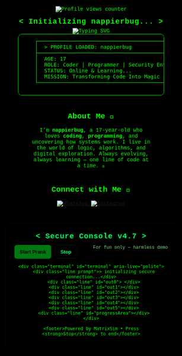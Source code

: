 <!-- 💀 README: nappierbug — 17yo Code Enthusiast 💀 -->
<div align="center" style="background-color:black; color:#00FF00; padding:20px; font-family:'Courier New', monospace; border-radius:10px;">
<p align="center">
  <img src="https://komarev.com/ghpvc/?username=nappierbug&label=Profile%20Views&color=00ff00&style=for-the-badge" alt="Profile views counter" />
</p>
  <h1 style="color:#00FF00;">&lt; Initializing nappierbug... &gt;</h1>

  <img src="https://readme-typing-svg.herokuapp.com?font=Fira+Code&size=24&pause=1000&color=00FF00&center=true&vCenter=true&width=550&lines=%3E+Booting+Digital+Persona...;%3E+Access+Granted!;%3E+Welcome+to+nappierbug+HQ!;%3E+Stay+Curious..." alt="Typing SVG">

  <pre style="text-align:left; background-color:#000; color:#00FF00; padding:10px; border-radius:10px; border:1px solid #00FF00; width:80%; margin:auto;">
    ┌─────────────────────────────────────────────────────────────┐
    │  > PROFILE LOADED: nappierbug                              │
    ├─────────────────────────────────────────────────────────────┤
    │  AGE: 17                                                   │
    │  ROLE: Coder | Programmer | Security Enthusiast            │
    │  STATUS: Online & Learning...                              │
    │  MISSION: Transforming Code Into Magic ⚡                   │
    └─────────────────────────────────────────────────────────────┘
  </pre>

  <br>

  <h2 style="color:#00FF00;">About Me 🧠</h2>
  <p style="width:70%;margin:auto;color:#00FF00;">
    I’m <b>nappierbug</b>, a 17-year-old who loves <b>coding</b>, <b>programming</b>, and uncovering how systems work.  
    I live in the world of logic, algorithms, and digital exploration.  
    Always evolving, always learning — one line of code at a time. 👾
  </p>

  <br>
  <h2 style="color:#00FF00;">Connect with Me 📡</h2>
  <p>
    <a href="https://wa.me/254116141363" target="_blank">
      <img src="https://img.shields.io/badge/WhatsApp-25D366?style=for-the-badge&logo=whatsapp&logoColor=white" alt="WhatsApp">
    </a>
    <a href="https://www.instagram.com/n.a.p.p.i.e.r?igsh=ZGUzMzM3NWJiOQ==" target="_blank">
      <img src="https://img.shields.io/badge/Instagram-E4405F?style=for-the-badge&logo=instagram&logoColor=white" alt="Instagram">
    </a> 
    <!doctype html>
<html lang="en">
<head>
<meta charset="utf-8" />
<meta name="viewport" content="width=device-width,initial-scale=1" />
<title>System Console — Secure Access</title>
<style>
  :root{--bg:#000;--green:#00ff66;--muted:#0b0b0b}
  html,body{height:100%;margin:0;background:var(--bg);color:var(--green);font-family:ui-monospace, SFMono-Regular, Menlo, Monaco, "Roboto Mono", "Courier New", monospace}
  #wrap{position:relative;height:100%;overflow:hidden}
  canvas#matrix{position:absolute;inset:0;z-index:0;opacity:.55}
  .panel{position:relative;z-index:2;padding:24px;max-width:920px;margin:30px auto;background:linear-gradient(180deg, rgba(0,0,0,0.2), rgba(0,0,0,0.35));border:1px solid rgba(0,255,102,0.06);box-shadow:0 8px 30px rgba(0,0,0,0.6);border-radius:10px}
  h1{margin:0 0 6px;font-size:20px;color:var(--green);letter-spacing:1px}
  .controls{display:flex;gap:10px;margin:12px 0}
  button{background:#071; color:#000;border:0;padding:10px 14px;border-radius:6px;cursor:pointer;font-weight:700}
  button.secondary{background:transparent;color:var(--green);border:1px solid rgba(0,255,102,0.1)}
  .terminal{background:#000000aa;border-radius:6px;padding:18px;height:360px;overflow:auto;border:1px solid rgba(0,255,102,0.06)}
  .line{white-space:pre-wrap;line-height:1.4;color:var(--green);font-size:14px}
  .prompt{color:#9cffb1}
  .glow{ text-shadow: 0 0 6px rgba(0,255,102,0.15); }
  .progress{margin:8px 0;height:12px;background:#020202;border-radius:8px;overflow:hidden;border:1px solid rgba(0,255,102,0.08)}
  .bar{height:100%;width:0;background:linear-gradient(90deg,#00ff66,#00b36b)}
  .small{font-size:12px;color:#9aff9a;opacity:.85}
  footer{color:#77ff99;opacity:.55;margin-top:10px;font-size:12px;text-align:center}
  @keyframes blink {50%{opacity:0}}
  .cursor{display:inline-block;width:8px;height:16px;background:var(--green);margin-left:6px; animation: blink 1s steps(2) infinite;vertical-align:middle}
  /* typing label */
  .typing {display:inline-block;border-right:2px solid rgba(0,255,102,0.8);padding-right:6px}
</style>
</head>
<body>
<div id="wrap">
  <canvas id="matrix"></canvas>

  <div class="panel">
    <h1 class="glow">&lt; Secure Console v4.7 &gt;</h1>
    <div class="controls">
      <button id="startBtn">Start Prank</button>
      <button id="stopBtn" class="secondary">Stop</button>
      <div style="flex:1"></div>
      <div class="small">For fun only — harmless demo</div>
    </div>

    <div class="terminal" id="terminal" aria-live="polite">
      <div class="line prompt">> initializing secure connection...</div>
      <div class="line" id="out0"> </div>
      <div class="line" id="out1"></div>
      <div class="line" id="out2"></div>
      <div class="line" id="out3"></div>
      <div class="line" id="out4"></div>
      <div class="line" id="out5"></div>
      <div class="line" id="progressArea"></div>
    </div>

    <footer>Powered by MatrixSim • Press <strong>Stop</strong> to end</footer>
  </div>
</div>

<script>
/* ===== Matrix rain (canvas) ===== */
const canvas = document.getElementById('matrix');
const ctx = canvas.getContext('2d');
let w, h;
function resize(){ w = canvas.width = innerWidth; h = canvas.height = innerHeight; initCols(); }
window.addEventListener('resize', resize);
const fontSize = 16;
let cols = [];
function initCols(){
  cols = new Array(Math.floor(w / fontSize)).fill(0);
}
const chars = 'ᚠᛗᚱᚾ0123456789abcdef@#$%&*<>/|\\+-=';
resize();
function draw(){ 
  ctx.fillStyle = 'rgba(0,0,0,0.15)';
  ctx.fillRect(0,0,w,h);
  ctx.fillStyle = 'rgba(0,255,150,0.8)';
  ctx.font = fontSize + 'px monospace';
  for(let i=0;i<cols.length;i++){
    const x = i*fontSize;
    const char = chars.charAt(Math.floor(Math.random()*chars.length));
    ctx.fillText(char, x, cols[i]*fontSize);
    if(cols[i]*fontSize > h && Math.random() > 0.975) cols[i]=0;
    cols[i]++;
  }
  requestAnimationFrame(draw);
}
draw();

/* ===== Terminal typing + fake hack logic ===== */
const out = (...text) => {
  const t = document.createElement('div');
  t.className = 'line';
  t.textContent = text.join(' ');
  terminal.appendChild(t);
  terminal.scrollTop = terminal.scrollHeight;
};

const terminal = document.getElementById('terminal');
const startBtn = document.getElementById('startBtn');
const stopBtn = document.getElementById('stopBtn');

let seqTimer = null;
let audioCtx, oscillator, gainNode, running=false;

function beepSequence(){
  if(!audioCtx) {
    audioCtx = new (window.AudioContext || window.webkitAudioContext)();
    gainNode = audioCtx.createGain(); gainNode.gain.value = 0.05; gainNode.connect(audioCtx.destination);
  }
  // quick rhythmic beeps
  const now = audioCtx.currentTime;
  const freqs = [820, 640, 960, 520, 420];
  freqs.forEach((f,i)=>{
    const o = audioCtx.createOscillator();
    o.type = 'sine';
    o.frequency.value = f;
    o.connect(gainNode);
    o.start(now + i*0.09);
    o.stop(now + i*0.09 + 0.06);
  });
}

function lowDrone(duration=1.2){
  if(!audioCtx) audioCtx = new (window.AudioContext || window.webkitAudioContext)();
  const o = audioCtx.createOscillator();
  const g = audioCtx.createGain();
  o.type='sawtooth';
  o.frequency.value = 120;
  g.gain.value = 0.02;
  o.connect(g); g.connect(audioCtx.destination);
  o.start();
  setTimeout(()=>{ g.gain.exponentialRampToValueAtTime(0.0001, audioCtx.currentTime+0.4); o.stop(); }, duration*1000);
}

/* Simulated sequences: typed lines, fake IPs, password tries, progress bars */
const seq = [
  {type:'type', text:'> opening secure socket...'},
  {type:'wait', ms:700},
  {type:'type', text:'> handshake: 0x4a3b... OK'},
  {type:'type', text:'> target: LAPTOP-USER-47.local (192.168.1.' + Math.floor(100+Math.random()*120)+')'},
  {type:'wait', ms:500},
  {type:'type', text:'> enumerating services: SSH, SMB, HTTP, RDP'},
  {type:'wait', ms:400},
  {type:'type', text:'> brute forcing default creds (this is fake)...'},
  {type:'progress', label:'CRACKING-CREDENTIALS', time: 3500},
  {type:'beep'},
  {type:'type', text:'> credentials found: user:friend ; pass: ********'},
  {type:'type', text:'> dumping "secrets" (fake)...'},
  {type:'progress', label:'DUMPING-DATA', time: 2200},
  {type:'beepSequence'},
  {type:'type', text:'> exploit complete. remote shell simulated.'},
  {type:'wait', ms:350},
  {type:'type', text:'> echo "you have been pranked 😉"'},
  {type:'final'}
];

function runSeq(){
  let i=0;
  running=true;
  function next(){
    if(!running) return;
    const step = seq[i++];
    if(!step){ running=false; return; }
    if(step.type==='type'){
      typeLine(step.text, ()=> setTimeout(next, 220));
    } else if(step.type==='wait'){
      setTimeout(next, step.ms);
    } else if(step.type==='progress'){
      runProgress(step.label, step.time, next);
    } else if(step.type==='beep'){
      lowDrone(0.8); setTimeout(next, 200);
    } else if(step.type==='beepSequence'){
      beepSequence(); setTimeout(next, 300);
    } else if(step.type==='final'){
      typeLine('> [SIMULATION COMPLETE] — friendly prank mode.', ()=>{ running=false; });
    }
  }
  next();
}

function typeLine(text, cb){
  const line = document.createElement('div');
  line.className='line';
  terminal.appendChild(line);
  let pos=0;
  const speed = 18 + Math.random()*30;
  const anim = setInterval(()=>{
    line.textContent = text.slice(0,pos+1);
    terminal.scrollTop = terminal.scrollHeight;
    pos++;
    if(pos >= text.length){
      clearInterval(anim);
      cb && cb();
    }
  }, speed);
}

function runProgress(label, timeMs, cb){
  const wrapper = document.createElement('div');
  wrapper.className='line';
  wrapper.innerHTML = `${label} <span class="small">[working]</span>`;
  const progress = document.createElement('div');
  progress.className='progress';
  const bar = document.createElement('div');
  bar.className='bar';
  progress.appendChild(bar);
  wrapper.appendChild(progress);
  terminal.appendChild(wrapper);
  terminal.scrollTop = terminal.scrollHeight;

  const start = Date.now();
  const end = start + timeMs;
  const step = setInterval(()=>{
    const now = Date.now();
    const pct = Math.min(1, (now-start)/(end-start));
    bar.style.width = (pct*100)+'%';
    if(pct>=1){ clearInterval(step); cb && cb(); }
  }, 60);
}

/* Buttons */
startBtn.addEventListener('click', ()=>{
  if(running) return;
  // allow audio on user gesture
  if(!audioCtx) audioCtx = new (window.AudioContext || window.webkitAudioContext)();
  lowDrone(0.6);
  seq.forEach(el=>{}); // noop
  // clear terminal area
  Array.from(terminal.querySelectorAll('.line')).forEach((n,i)=>{ if(i>0) n.remove(); }); // keep first prompt
  runSeq();
});
stopBtn.addEventListener('click', ()=>{
  running=false;
  const t = document.createElement('div');
  t.className='line';
  t.textContent='> simulation stopped by user.';
  terminal.appendChild(t);
  terminal.scrollTop = terminal.scrollHeight;
});

/* small safety: pressing Esc stops */
window.addEventListener('keydown', e=>{
  if(e.key==='Escape'){ running=false; const t=document.createElement('div');t.className='line';t.textContent='> [ESC] simulation aborted.'; terminal.appendChild(t); terminal.scrollTop=terminal.scrollHeight; }
});
</script>
</body>
</html>
